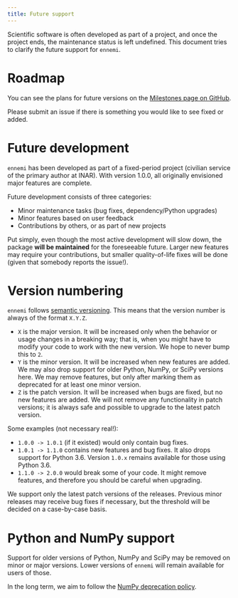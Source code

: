 ```yaml
---
title: Future support
---
```


Scientific software is often developed as part of a project,
and once the project ends, the maintenance status is left undefined.
This document tries to clarify the future support for `ennemi`.

# Roadmap
You can see the plans for future versions on the
[Milestones page on GitHub](https://github.com/polsys/ennemi/milestones).

Please submit an issue if there is something you would like to see fixed or added.


# Future development

`ennemi` has been developed as part of a fixed-period project
(civilian service of the primary author at INAR).
With version 1.0.0, all originally envisioned major features are complete.

Future development consists of three categories:

- Minor maintenance tasks (bug fixes, dependency/Python upgrades)
- Minor features based on user feedback
- Contributions by others, or as part of new projects

Put simply, even though the most active development will slow down,
the package **will be maintained** for the foreseeable future.
Larger new features may require your contributions, but smaller quality-of-life
fixes will be done (given that somebody reports the issue!).


# Version numbering

`ennemi` follows [semantic versioning](https://semver.org).
This means that the version number is always of the format `X.Y.Z`.

- `X` is the major version.
  It will be increased only when the behavior or usage changes in a breaking way;
  that is, when you might have to modify your code to work with the new version.
  We hope to never bump this to `2`.
- `Y` is the minor version.
  It will be increased when new features are added.
  We may also drop support for older Python, NumPy, or SciPy versions here.
  We may remove features, but only after marking them as deprecated
  for at least one minor version.
- `Z` is the patch version.
  It will be increased when bugs are fixed, but no new features are added.
  We will not remove any functionality in patch versions;
  it is always safe and possible to upgrade to the latest patch version.

Some examples (not necessary real!):

- `1.0.0 -> 1.0.1` (if it existed) would only contain bug fixes.
- `1.0.1 -> 1.1.0` contains new features and bug fixes.
  It also drops support for Python&nbsp;3.6.
  Version `1.0.x` remains available for those using Python&nbsp;3.6.
- `1.1.0 -> 2.0.0` would break some of your code.
  It might remove features, and therefore you should be careful when upgrading.

We support only the latest patch versions of the releases.
Previous minor releases may receive bug fixes if necessary,
but the threshold will be decided on a case-by-case basis.


# Python and NumPy support

Support for older versions of Python, NumPy and SciPy may be removed on minor or major versions.
Lower versions of `ennemi` will remain available for users of those.

In the long term, we aim to follow the
[NumPy deprecation policy](https://numpy.org/neps/nep-0029-deprecation_policy.html).
